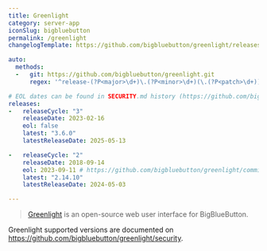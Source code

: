 ```yaml
---
title: Greenlight
category: server-app
iconSlug: bigbluebutton
permalink: /greenlight
changelogTemplate: https://github.com/bigbluebutton/greenlight/releases/tag/release-__LATEST__

auto:
  methods:
  -   git: https://github.com/bigbluebutton/greenlight.git
      regex: '^release-(?P<major>\d+)\.(?P<minor>\d+)(\.(?P<patch>\d+))?$'

# EOL dates can be found in SECURITY.md history (https://github.com/bigbluebutton/greenlight/commits/master/SECURITY.md)
releases:
-   releaseCycle: "3"
    releaseDate: 2023-02-16
    eol: false
    latest: "3.6.0"
    latestReleaseDate: 2025-05-13

-   releaseCycle: "2"
    releaseDate: 2018-09-14
    eol: 2023-09-11 # https://github.com/bigbluebutton/greenlight/commit/f739387a304b7d8f8d28b5cf5d96e801f7f60546
    latest: "2.14.10"
    latestReleaseDate: 2024-05-03

---
```


> [Greenlight](https://docs.bigbluebutton.org/greenlight/v3/install/) is an open-source web user interface for
> BigBlueButton.

Greenlight supported versions are documented on <https://github.com/bigbluebutton/greenlight/security>.
